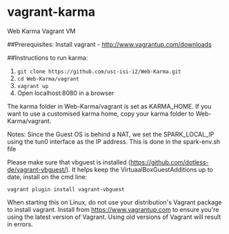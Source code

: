 # vagrant-karma
Web Karma Vagrant VM

##Prerequisites:
Install vagrant - http://www.vagrantup.com/downloads




##Instructions to run karma:
 1. ```git clone https://github.com/usc-isi-i2/Web-Karma.git```
 2. ```cd Web-Karma/vagrant```
 3. ```vagrant up```
 4. Open localhost:8080 in a browser

The karma folder in Web-Karma/vagrant is set as KARMA_HOME. If you want to use a customised karma home, copy your karma folder to Web-Karma/vagrant.

Notes:
Since the Guest OS is behind a NAT, we set the SPARK_LOCAL_IP using the tun0 interface as the IP address.  This is done in the spark-env.sh file

Please make sure that vbguest is installed (https://github.com/dotless-de/vagrant-vbguest/).  It helps keep the VirtuaalBoxGuestAdditions up to date, install on the cmd line:
```
vagrant plugin install vagrant-vbguest
```
When starting this on Linux, do not use your distribution's Vagrant package to install vagrant. Install from https://www.vagrantup.com to ensure you're using the latest version of Vagrant. Using old versions of Vagrant will result in errors.

